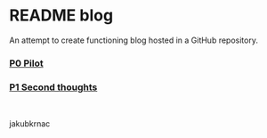 # README blog
  
An attempt to create functioning blog hosted in a GitHub repository.

### [P0 Pilot](p0)
### [P1 Second thoughts](p1)

&nbsp;
&nbsp;

jakubkrnac
